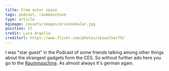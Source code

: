 ```yaml
---
title: From outer space
tags: podcast, raummaschine
type: article
bgimage: /assets/images/orionnebular.jpg
position: tl
credit: Luca Argalia
crediturl: https://www.flickr.com/photos/skiwalker79/
---
```



I was "star guest" in the Podcast of some friends talking among other things about the strangest gadgets form the CES. So without further ado here you go to the  [Raummaschine](http://raummaschine.net/podcast/16/). 
As almost always it's german again.
<!--more-->
